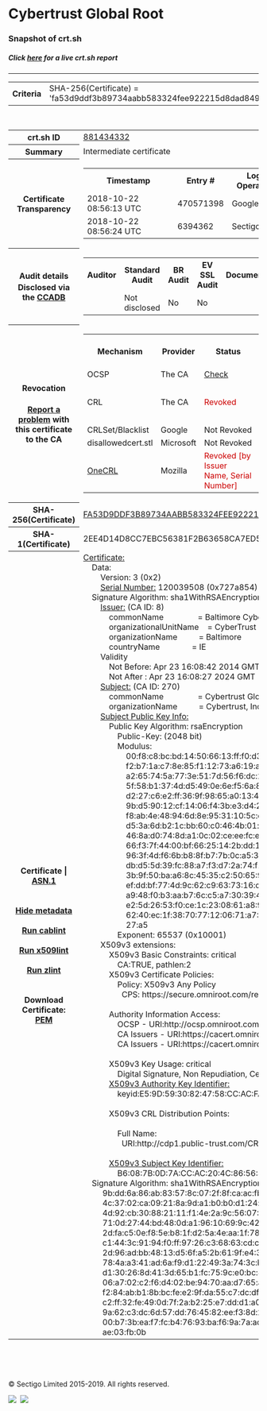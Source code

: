 # Cybertrust Global Root
### Snapshot of crt.sh
##### Click [here](https://crt.sh/?q=FA53D9DDF3B89734AABB583324FEE922215D8DAD849A16AD81C8F338BB359B90) for a live crt.sh report

---
<!DOCTYPE HTML PUBLIC "-//W3C//DTD HTML 4.0 Transitional//EN">
<HTML>

<BODY>

<TABLE>
  <TR>
    <TH class="outer">Criteria</TH>
    <TD class="outer">SHA-256(Certificate) = 'fa53d9ddf3b89734aabb583324fee922215d8dad849a16ad81c8f338bb359b90'</TD>
  </TR>
</TABLE>
<BR>
<TABLE>
  <TR>
    <TH class="outer">crt.sh ID</TH>
    <TD class="outer"><A href="?id=881434332">881434332</A></TD>
  </TR>
  <TR>
    <TH class="outer">Summary</TH>
    <TD class="outer">Intermediate certificate</TD>
  </TR>
  <TR>
    <TH class="outer">Certificate<BR>Transparency</TH>
    <TD class="outer">
<TABLE class="options" style="margin-left:0px">
  <TR>
    <TH>Timestamp</TH>
    <TH>Entry #</TH>
    <TH>Log Operator</TH>
    <TH>Log URL</TH>
  </TR>
  <TR>
    <TD>2018-10-22&nbsp; <FONT class="small">08:56:13 UTC</FONT></TD>
    <TD>470571398</TD>
    <TD>Google</TD>
    <TD>https://ct.googleapis.com/rocketeer</TD>
  </TR>
  <TR>
    <TD>2018-10-22&nbsp; <FONT class="small">08:56:24 UTC</FONT></TD>
    <TD>6394362</TD>
    <TD>Sectigo</TD>
    <TD>https://dodo.ct.comodo.com</TD>
  </TR>
</TABLE>
    </TD>
  </TR>
  <TR>
    <TH class="outer">Audit details<BR>
      <DIV class="small" style="padding-top:3px">Disclosed via the
        <A href="//ccadb-public.secure.force.com/mozilla/PublicAllIntermediateCerts" target="_blank">CCADB</A></DIV>
    </TH>
    <TD class="outer">
<TABLE class="options" style="margin-left:0px">
  <TR>
    <TH>Auditor</TH>
    <TH>Standard Audit</TH>
    <TH>BR Audit</TH>
    <TH>EV SSL Audit</TH>
    <TH>Documents</TH>
    <TH>CCADB</TH>
    <TH>Root Owner / Certificate</TH>
  </TR>
  <TR>
    <TD style="vertical-align:middle"></TD>
    <TD>Not disclosed    <TD>No    <TD>No    <TD>
    </TD>
    <TD><A href="//ccadb.force.com/0011J00001Jnbs7QAB" target="_blank">0011J00001Jnbs7QAB</A></TD>
    <TD><A href="/?id=76">DigiCert</A></TD>
  </TR>
</TABLE>
    </TD>
  </TR>
  <TR>
    <TH class="outer">Revocation<BR><BR>
      <DIV class="small" style="padding-top:3px"><A href="?id=881434332&opt=problemreporting">Report a problem</A> with<BR>this certificate to the CA</DIV></TH>
    <TD class="outer">
      <TABLE class="options" style="margin-left:0px">
        <TR>
          <TH>Mechanism</TH>
          <TH>Provider</TH>
          <TH>Status</TH>
          <TH>Revocation Date</TH>
          <TH>Last Observed in CRL</TH>
          <TH>Last Checked <SPAN style="color:#CC0000;vertical-align:middle;font-size:70%;font-weight:normal">(Error)</SPAN></TH>
        </TR>
        <TR>
          <TD>OCSP</TD>
          <TD>The CA</TD>
          <TD><A href="?id=881434332&opt=ocsp">Check</A></TD>
          <TD><SPAN style="color:#888888">?</SPAN></TD>
          <TD><SPAN style="color:#888888">n/a</SPAN></TD>
          <TD><SPAN style="color:#888888">?</SPAN></TD>
        </TR>
        <TR>
          <TD>CRL</TD>
          <TD>The CA</TD>
          <TD><SPAN style="color:#CC0000">Revoked</SPAN></TD><TD>2018-10-25&nbsp; <FONT class="small">22:54:08 UTC</FONT></TD><TD>2019-11-27&nbsp; <FONT class="small">00:33:19 UTC</FONT></TD><TD>2019-12-04&nbsp; <FONT class="small">20:05:09 UTC</FONT></TD>
        </TR>
        <TR>
          <TD>CRLSet/Blacklist</TD>
          <TD>Google</TD>
          <TD>Not Revoked</TD>
          <TD><SPAN style="color:#888888">n/a</SPAN></TD>
          <TD><SPAN style="color:#888888">n/a</SPAN></TD>
          <TD><SPAN style="color:#888888">n/a</SPAN></TD>
        </TR>
        <TR>
          <TD>disallowedcert.stl</TD>
          <TD>Microsoft</TD>
          <TD>Not Revoked</TD>
          <TD><SPAN style="color:#888888">n/a</SPAN></TD>
          <TD><SPAN style="color:#888888">n/a</SPAN></TD>
          <TD><SPAN style="color:#888888">n/a</SPAN></TD>
        </TR>
        <TR>
          <TD><A href="/mozilla-onecrl" target="_blank">OneCRL</A></TD>
          <TD>Mozilla</TD>
          <TD><SPAN style="color:#CC0000">Revoked [by Issuer Name, Serial Number]</SPAN></TD><TD>2018-11-02&nbsp; <FONT class="small">11:49:33 UTC</FONT></TD>
          <TD><SPAN style="color:#888888">n/a</SPAN></TD>
          <TD><SPAN style="color:#888888">n/a</SPAN></TD>
        </TR>
      </TABLE>
    </TD>
  </TR>
  <TR>
    <TH class="outer">SHA-256(Certificate)</TH>
    <TD class="outer"><A href="//censys.io/certificates/fa53d9ddf3b89734aabb583324fee922215d8dad849a16ad81c8f338bb359b90">FA53D9DDF3B89734AABB583324FEE922215D8DAD849A16AD81C8F338BB359B90</A></TD>
  </TR>
  <TR>
    <TH class="outer">SHA-1(Certificate)</TH>
    <TD class="outer">2EE4D14D8CC7EBC56381F2B63658CA7ED594835A</TD>
  </TR>
  <TR>
    <TH class="outer">Certificate | <A href="?asn1=881434332">ASN.1</A>
      <SPAN class="small"><BR>
      <BR><BR><A href="?id=881434332&opt=nometadata">Hide metadata</A>
      <BR><BR><A href="?id=881434332&opt=cablint">Run cablint</A>
      <BR><BR><A href="?id=881434332&opt=x509lint">Run x509lint</A>
      <BR><BR><A href="?id=881434332&opt=zlint">Run zlint</A>
      <BR><BR><BR>Download Certificate: <A href="?d=881434332">PEM</A>
      </SPAN>
    </TH>
    <TD class="text"><A href="?d=881434332">Certificate:</A><BR>&nbsp;&nbsp;&nbsp;&nbsp;Data:<BR>&nbsp;&nbsp;&nbsp;&nbsp;&nbsp;&nbsp;&nbsp;&nbsp;Version:&nbsp;3&nbsp;(0x2)<BR>&nbsp;&nbsp;&nbsp;&nbsp;&nbsp;&nbsp;&nbsp;&nbsp;<A href="?serial=0727a854">Serial&nbsp;Number:</A>&nbsp;120039508&nbsp;(0x727a854)<BR>&nbsp;&nbsp;&nbsp;&nbsp;Signature&nbsp;Algorithm:&nbsp;sha1WithRSAEncryption<BR>&nbsp;&nbsp;&nbsp;&nbsp;&nbsp;&nbsp;&nbsp;&nbsp;<A href="?caid=8">Issuer:</A> <SPAN class="small">(CA ID: 8)</SPAN><BR>&nbsp;&nbsp;&nbsp;&nbsp;&nbsp;&nbsp;&nbsp;&nbsp;&nbsp;&nbsp;&nbsp;&nbsp;commonName&nbsp;&nbsp;&nbsp;&nbsp;&nbsp;&nbsp;&nbsp;&nbsp;&nbsp;&nbsp;&nbsp;&nbsp;&nbsp;&nbsp;&nbsp;&nbsp;=&nbsp;Baltimore&nbsp;CyberTrust&nbsp;Root<BR>&nbsp;&nbsp;&nbsp;&nbsp;&nbsp;&nbsp;&nbsp;&nbsp;&nbsp;&nbsp;&nbsp;&nbsp;organizationalUnitName&nbsp;&nbsp;&nbsp;&nbsp;=&nbsp;CyberTrust<BR>&nbsp;&nbsp;&nbsp;&nbsp;&nbsp;&nbsp;&nbsp;&nbsp;&nbsp;&nbsp;&nbsp;&nbsp;organizationName&nbsp;&nbsp;&nbsp;&nbsp;&nbsp;&nbsp;&nbsp;&nbsp;&nbsp;&nbsp;=&nbsp;Baltimore<BR>&nbsp;&nbsp;&nbsp;&nbsp;&nbsp;&nbsp;&nbsp;&nbsp;&nbsp;&nbsp;&nbsp;&nbsp;countryName&nbsp;&nbsp;&nbsp;&nbsp;&nbsp;&nbsp;&nbsp;&nbsp;&nbsp;&nbsp;&nbsp;&nbsp;&nbsp;&nbsp;&nbsp;=&nbsp;IE<BR>&nbsp;&nbsp;&nbsp;&nbsp;&nbsp;&nbsp;&nbsp;&nbsp;Validity<BR>&nbsp;&nbsp;&nbsp;&nbsp;&nbsp;&nbsp;&nbsp;&nbsp;&nbsp;&nbsp;&nbsp;&nbsp;Not&nbsp;Before:&nbsp;Apr&nbsp;23&nbsp;16:08:42&nbsp;2014&nbsp;GMT<BR>&nbsp;&nbsp;&nbsp;&nbsp;&nbsp;&nbsp;&nbsp;&nbsp;&nbsp;&nbsp;&nbsp;&nbsp;Not&nbsp;After&nbsp;:&nbsp;Apr&nbsp;23&nbsp;16:08:27&nbsp;2024&nbsp;GMT<BR>&nbsp;&nbsp;&nbsp;&nbsp;&nbsp;&nbsp;&nbsp;&nbsp;<A href="?caid=270">Subject:</A> <SPAN class="small">(CA ID: 270)</SPAN><BR>&nbsp;&nbsp;&nbsp;&nbsp;&nbsp;&nbsp;&nbsp;&nbsp;&nbsp;&nbsp;&nbsp;&nbsp;commonName&nbsp;&nbsp;&nbsp;&nbsp;&nbsp;&nbsp;&nbsp;&nbsp;&nbsp;&nbsp;&nbsp;&nbsp;&nbsp;&nbsp;&nbsp;&nbsp;=&nbsp;Cybertrust&nbsp;Global&nbsp;Root<BR>&nbsp;&nbsp;&nbsp;&nbsp;&nbsp;&nbsp;&nbsp;&nbsp;&nbsp;&nbsp;&nbsp;&nbsp;organizationName&nbsp;&nbsp;&nbsp;&nbsp;&nbsp;&nbsp;&nbsp;&nbsp;&nbsp;&nbsp;=&nbsp;Cybertrust,&nbsp;Inc<BR>&nbsp;&nbsp;&nbsp;&nbsp;&nbsp;&nbsp;&nbsp;&nbsp;<A href="?spkisha256=7e8782c150ce3952f802e636023a5d3e95bb5d68e33e85adb2ba178125cebf15">Subject&nbsp;Public&nbsp;Key&nbsp;Info:</A><BR>&nbsp;&nbsp;&nbsp;&nbsp;&nbsp;&nbsp;&nbsp;&nbsp;&nbsp;&nbsp;&nbsp;&nbsp;Public&nbsp;Key&nbsp;Algorithm:&nbsp;rsaEncryption<BR>&nbsp;&nbsp;&nbsp;&nbsp;&nbsp;&nbsp;&nbsp;&nbsp;&nbsp;&nbsp;&nbsp;&nbsp;&nbsp;&nbsp;&nbsp;&nbsp;Public-Key:&nbsp;(2048&nbsp;bit)<BR>&nbsp;&nbsp;&nbsp;&nbsp;&nbsp;&nbsp;&nbsp;&nbsp;&nbsp;&nbsp;&nbsp;&nbsp;&nbsp;&nbsp;&nbsp;&nbsp;Modulus:<BR>&nbsp;&nbsp;&nbsp;&nbsp;&nbsp;&nbsp;&nbsp;&nbsp;&nbsp;&nbsp;&nbsp;&nbsp;&nbsp;&nbsp;&nbsp;&nbsp;&nbsp;&nbsp;&nbsp;&nbsp;00:f8:c8:bc:bd:14:50:66:13:ff:f0:d3:79:ec:23:<BR>&nbsp;&nbsp;&nbsp;&nbsp;&nbsp;&nbsp;&nbsp;&nbsp;&nbsp;&nbsp;&nbsp;&nbsp;&nbsp;&nbsp;&nbsp;&nbsp;&nbsp;&nbsp;&nbsp;&nbsp;f2:b7:1a:c7:8e:85:f1:12:73:a6:19:aa:10:db:9c:<BR>&nbsp;&nbsp;&nbsp;&nbsp;&nbsp;&nbsp;&nbsp;&nbsp;&nbsp;&nbsp;&nbsp;&nbsp;&nbsp;&nbsp;&nbsp;&nbsp;&nbsp;&nbsp;&nbsp;&nbsp;a2:65:74:5a:77:3e:51:7d:56:f6:dc:23:b6:d4:ed:<BR>&nbsp;&nbsp;&nbsp;&nbsp;&nbsp;&nbsp;&nbsp;&nbsp;&nbsp;&nbsp;&nbsp;&nbsp;&nbsp;&nbsp;&nbsp;&nbsp;&nbsp;&nbsp;&nbsp;&nbsp;5f:58:b1:37:4d:d5:49:0e:6e:f5:6a:87:d6:d2:8c:<BR>&nbsp;&nbsp;&nbsp;&nbsp;&nbsp;&nbsp;&nbsp;&nbsp;&nbsp;&nbsp;&nbsp;&nbsp;&nbsp;&nbsp;&nbsp;&nbsp;&nbsp;&nbsp;&nbsp;&nbsp;d2:27:c6:e2:ff:36:9f:98:65:a0:13:4e:c6:2a:64:<BR>&nbsp;&nbsp;&nbsp;&nbsp;&nbsp;&nbsp;&nbsp;&nbsp;&nbsp;&nbsp;&nbsp;&nbsp;&nbsp;&nbsp;&nbsp;&nbsp;&nbsp;&nbsp;&nbsp;&nbsp;9b:d5:90:12:cf:14:06:f4:3b:e3:d4:28:be:e8:0e:<BR>&nbsp;&nbsp;&nbsp;&nbsp;&nbsp;&nbsp;&nbsp;&nbsp;&nbsp;&nbsp;&nbsp;&nbsp;&nbsp;&nbsp;&nbsp;&nbsp;&nbsp;&nbsp;&nbsp;&nbsp;f8:ab:4e:48:94:6d:8e:95:31:10:5c:ed:a2:2d:bd:<BR>&nbsp;&nbsp;&nbsp;&nbsp;&nbsp;&nbsp;&nbsp;&nbsp;&nbsp;&nbsp;&nbsp;&nbsp;&nbsp;&nbsp;&nbsp;&nbsp;&nbsp;&nbsp;&nbsp;&nbsp;d5:3a:6d:b2:1c:bb:60:c0:46:4b:01:f5:49:ae:7e:<BR>&nbsp;&nbsp;&nbsp;&nbsp;&nbsp;&nbsp;&nbsp;&nbsp;&nbsp;&nbsp;&nbsp;&nbsp;&nbsp;&nbsp;&nbsp;&nbsp;&nbsp;&nbsp;&nbsp;&nbsp;46:8a:d0:74:8d:a1:0c:02:ce:ee:fc:e7:8f:b8:6b:<BR>&nbsp;&nbsp;&nbsp;&nbsp;&nbsp;&nbsp;&nbsp;&nbsp;&nbsp;&nbsp;&nbsp;&nbsp;&nbsp;&nbsp;&nbsp;&nbsp;&nbsp;&nbsp;&nbsp;&nbsp;66:f3:7f:44:00:bf:66:25:14:2b:dd:10:30:1d:07:<BR>&nbsp;&nbsp;&nbsp;&nbsp;&nbsp;&nbsp;&nbsp;&nbsp;&nbsp;&nbsp;&nbsp;&nbsp;&nbsp;&nbsp;&nbsp;&nbsp;&nbsp;&nbsp;&nbsp;&nbsp;96:3f:4d:f6:6b:b8:8f:b7:7b:0c:a5:38:eb:de:47:<BR>&nbsp;&nbsp;&nbsp;&nbsp;&nbsp;&nbsp;&nbsp;&nbsp;&nbsp;&nbsp;&nbsp;&nbsp;&nbsp;&nbsp;&nbsp;&nbsp;&nbsp;&nbsp;&nbsp;&nbsp;db:d5:5d:39:fc:88:a7:f3:d7:2a:74:f1:e8:5a:a2:<BR>&nbsp;&nbsp;&nbsp;&nbsp;&nbsp;&nbsp;&nbsp;&nbsp;&nbsp;&nbsp;&nbsp;&nbsp;&nbsp;&nbsp;&nbsp;&nbsp;&nbsp;&nbsp;&nbsp;&nbsp;3b:9f:50:ba:a6:8c:45:35:c2:50:65:95:dc:63:82:<BR>&nbsp;&nbsp;&nbsp;&nbsp;&nbsp;&nbsp;&nbsp;&nbsp;&nbsp;&nbsp;&nbsp;&nbsp;&nbsp;&nbsp;&nbsp;&nbsp;&nbsp;&nbsp;&nbsp;&nbsp;ef:dd:bf:77:4d:9c:62:c9:63:73:16:d0:29:0f:49:<BR>&nbsp;&nbsp;&nbsp;&nbsp;&nbsp;&nbsp;&nbsp;&nbsp;&nbsp;&nbsp;&nbsp;&nbsp;&nbsp;&nbsp;&nbsp;&nbsp;&nbsp;&nbsp;&nbsp;&nbsp;a9:48:f0:b3:aa:b7:6c:c5:a7:30:39:40:5d:ae:c4:<BR>&nbsp;&nbsp;&nbsp;&nbsp;&nbsp;&nbsp;&nbsp;&nbsp;&nbsp;&nbsp;&nbsp;&nbsp;&nbsp;&nbsp;&nbsp;&nbsp;&nbsp;&nbsp;&nbsp;&nbsp;e2:5d:26:53:f0:ce:1c:23:08:61:a8:94:19:ba:04:<BR>&nbsp;&nbsp;&nbsp;&nbsp;&nbsp;&nbsp;&nbsp;&nbsp;&nbsp;&nbsp;&nbsp;&nbsp;&nbsp;&nbsp;&nbsp;&nbsp;&nbsp;&nbsp;&nbsp;&nbsp;62:40:ec:1f:38:70:77:12:06:71:a7:30:18:5d:25:<BR>&nbsp;&nbsp;&nbsp;&nbsp;&nbsp;&nbsp;&nbsp;&nbsp;&nbsp;&nbsp;&nbsp;&nbsp;&nbsp;&nbsp;&nbsp;&nbsp;&nbsp;&nbsp;&nbsp;&nbsp;27:a5<BR>&nbsp;&nbsp;&nbsp;&nbsp;&nbsp;&nbsp;&nbsp;&nbsp;&nbsp;&nbsp;&nbsp;&nbsp;&nbsp;&nbsp;&nbsp;&nbsp;Exponent:&nbsp;65537&nbsp;(0x10001)<BR>&nbsp;&nbsp;&nbsp;&nbsp;&nbsp;&nbsp;&nbsp;&nbsp;X509v3&nbsp;extensions:<BR>&nbsp;&nbsp;&nbsp;&nbsp;&nbsp;&nbsp;&nbsp;&nbsp;&nbsp;&nbsp;&nbsp;&nbsp;X509v3&nbsp;Basic&nbsp;Constraints:&nbsp;critical<BR>&nbsp;&nbsp;&nbsp;&nbsp;&nbsp;&nbsp;&nbsp;&nbsp;&nbsp;&nbsp;&nbsp;&nbsp;&nbsp;&nbsp;&nbsp;&nbsp;CA:TRUE,&nbsp;pathlen:2<BR>&nbsp;&nbsp;&nbsp;&nbsp;&nbsp;&nbsp;&nbsp;&nbsp;&nbsp;&nbsp;&nbsp;&nbsp;X509v3&nbsp;Certificate&nbsp;Policies:&nbsp;<BR>&nbsp;&nbsp;&nbsp;&nbsp;&nbsp;&nbsp;&nbsp;&nbsp;&nbsp;&nbsp;&nbsp;&nbsp;&nbsp;&nbsp;&nbsp;&nbsp;Policy:&nbsp;X509v3&nbsp;Any&nbsp;Policy<BR>&nbsp;&nbsp;&nbsp;&nbsp;&nbsp;&nbsp;&nbsp;&nbsp;&nbsp;&nbsp;&nbsp;&nbsp;&nbsp;&nbsp;&nbsp;&nbsp;&nbsp;&nbsp;CPS:&nbsp;https://secure.omniroot.com/repository<BR><BR>&nbsp;&nbsp;&nbsp;&nbsp;&nbsp;&nbsp;&nbsp;&nbsp;&nbsp;&nbsp;&nbsp;&nbsp;Authority&nbsp;Information&nbsp;Access:&nbsp;<BR>&nbsp;&nbsp;&nbsp;&nbsp;&nbsp;&nbsp;&nbsp;&nbsp;&nbsp;&nbsp;&nbsp;&nbsp;&nbsp;&nbsp;&nbsp;&nbsp;OCSP&nbsp;-&nbsp;URI:http://ocsp.omniroot.com/baltimoreroot<BR>&nbsp;&nbsp;&nbsp;&nbsp;&nbsp;&nbsp;&nbsp;&nbsp;&nbsp;&nbsp;&nbsp;&nbsp;&nbsp;&nbsp;&nbsp;&nbsp;CA&nbsp;Issuers&nbsp;-&nbsp;URI:https://cacert.omniroot.com/baltimoreroot.crt<BR>&nbsp;&nbsp;&nbsp;&nbsp;&nbsp;&nbsp;&nbsp;&nbsp;&nbsp;&nbsp;&nbsp;&nbsp;&nbsp;&nbsp;&nbsp;&nbsp;CA&nbsp;Issuers&nbsp;-&nbsp;URI:https://cacert.omniroot.com/baltimoreroot.der<BR><BR>&nbsp;&nbsp;&nbsp;&nbsp;&nbsp;&nbsp;&nbsp;&nbsp;&nbsp;&nbsp;&nbsp;&nbsp;X509v3&nbsp;Key&nbsp;Usage:&nbsp;critical<BR>&nbsp;&nbsp;&nbsp;&nbsp;&nbsp;&nbsp;&nbsp;&nbsp;&nbsp;&nbsp;&nbsp;&nbsp;&nbsp;&nbsp;&nbsp;&nbsp;Digital&nbsp;Signature,&nbsp;Non&nbsp;Repudiation,&nbsp;Certificate&nbsp;Sign,&nbsp;CRL&nbsp;Sign<BR>&nbsp;&nbsp;&nbsp;&nbsp;&nbsp;&nbsp;&nbsp;&nbsp;&nbsp;&nbsp;&nbsp;&nbsp;<A href="?ski=e59d5930824758ccacfa085436867b3ab5044df0">X509v3&nbsp;Authority&nbsp;Key&nbsp;Identifier:</A><BR>&nbsp;&nbsp;&nbsp;&nbsp;&nbsp;&nbsp;&nbsp;&nbsp;&nbsp;&nbsp;&nbsp;&nbsp;&nbsp;&nbsp;&nbsp;&nbsp;keyid:E5:9D:59:30:82:47:58:CC:AC:FA:08:54:36:86:7B:3A:B5:04:4D:F0<BR><BR>&nbsp;&nbsp;&nbsp;&nbsp;&nbsp;&nbsp;&nbsp;&nbsp;&nbsp;&nbsp;&nbsp;&nbsp;X509v3&nbsp;CRL&nbsp;Distribution&nbsp;Points:&nbsp;<BR><BR>&nbsp;&nbsp;&nbsp;&nbsp;&nbsp;&nbsp;&nbsp;&nbsp;&nbsp;&nbsp;&nbsp;&nbsp;&nbsp;&nbsp;&nbsp;&nbsp;Full&nbsp;Name:<BR>&nbsp;&nbsp;&nbsp;&nbsp;&nbsp;&nbsp;&nbsp;&nbsp;&nbsp;&nbsp;&nbsp;&nbsp;&nbsp;&nbsp;&nbsp;&nbsp;&nbsp;&nbsp;URI:http://cdp1.public-trust.com/CRL/Omniroot2025.crl<BR><BR>&nbsp;&nbsp;&nbsp;&nbsp;&nbsp;&nbsp;&nbsp;&nbsp;&nbsp;&nbsp;&nbsp;&nbsp;<A href="?ski=b6087b0d7accac204c8656325ecfab6e852d7057">X509v3&nbsp;Subject&nbsp;Key&nbsp;Identifier:</A><BR>&nbsp;&nbsp;&nbsp;&nbsp;&nbsp;&nbsp;&nbsp;&nbsp;&nbsp;&nbsp;&nbsp;&nbsp;&nbsp;&nbsp;&nbsp;&nbsp;B6:08:7B:0D:7A:CC:AC:20:4C:86:56:32:5E:CF:AB:6E:85:2D:70:57<BR>&nbsp;&nbsp;&nbsp;&nbsp;Signature&nbsp;Algorithm:&nbsp;sha1WithRSAEncryption<BR>&nbsp;&nbsp;&nbsp;&nbsp;&nbsp;&nbsp;&nbsp;&nbsp;&nbsp;9b:dd:6a:86:ab:83:57:8c:07:2f:8f:ca:ac:fb:5b:76:1f:91:<BR>&nbsp;&nbsp;&nbsp;&nbsp;&nbsp;&nbsp;&nbsp;&nbsp;&nbsp;4c:37:02:ca:09:21:8a:9d:a1:b0:b0:d1:24:cd:79:c0:a1:e5:<BR>&nbsp;&nbsp;&nbsp;&nbsp;&nbsp;&nbsp;&nbsp;&nbsp;&nbsp;4d:92:cb:30:88:21:11:f1:4e:2a:9c:56:07:96:5c:1c:5e:e3:<BR>&nbsp;&nbsp;&nbsp;&nbsp;&nbsp;&nbsp;&nbsp;&nbsp;&nbsp;71:0d:27:44:bd:48:0d:a1:96:10:69:9c:42:03:8e:4b:49:fc:<BR>&nbsp;&nbsp;&nbsp;&nbsp;&nbsp;&nbsp;&nbsp;&nbsp;&nbsp;2d:fa:c5:0e:f8:5e:b8:1f:d2:5a:4e:aa:1f:78:54:17:0a:91:<BR>&nbsp;&nbsp;&nbsp;&nbsp;&nbsp;&nbsp;&nbsp;&nbsp;&nbsp;c1:44:3c:91:94:f0:ff:97:26:c3:68:63:cd:c5:0a:96:d3:1f:<BR>&nbsp;&nbsp;&nbsp;&nbsp;&nbsp;&nbsp;&nbsp;&nbsp;&nbsp;2d:96:ad:bb:48:13:d5:6f:a5:2b:61:9f:e4:33:13:0d:b7:0e:<BR>&nbsp;&nbsp;&nbsp;&nbsp;&nbsp;&nbsp;&nbsp;&nbsp;&nbsp;78:4a:a3:41:ad:6a:f9:d1:22:49:3a:74:3c:bc:0c:cf:a2:02:<BR>&nbsp;&nbsp;&nbsp;&nbsp;&nbsp;&nbsp;&nbsp;&nbsp;&nbsp;d1:30:26:8d:41:3d:65:b1:fc:75:9c:e0:bc:80:9a:7d:80:94:<BR>&nbsp;&nbsp;&nbsp;&nbsp;&nbsp;&nbsp;&nbsp;&nbsp;&nbsp;06:a7:02:c2:f6:d4:02:be:94:70:aa:d7:65:a8:1a:28:e0:35:<BR>&nbsp;&nbsp;&nbsp;&nbsp;&nbsp;&nbsp;&nbsp;&nbsp;&nbsp;f2:84:ab:b1:8b:bc:fe:e2:9f:da:55:c7:dc:df:45:d7:e6:ea:<BR>&nbsp;&nbsp;&nbsp;&nbsp;&nbsp;&nbsp;&nbsp;&nbsp;&nbsp;c2:ff:32:fe:49:0d:7f:2a:b2:25:e7:dd:d1:a0:45:18:fb:05:<BR>&nbsp;&nbsp;&nbsp;&nbsp;&nbsp;&nbsp;&nbsp;&nbsp;&nbsp;9a:62:c3:dc:6d:57:dd:76:45:82:ee:f3:8d:2f:80:9b:0f:2f:<BR>&nbsp;&nbsp;&nbsp;&nbsp;&nbsp;&nbsp;&nbsp;&nbsp;&nbsp;00:b7:3b:ea:f7:fc:b4:76:93:ba:f6:9a:7a:ad:bb:c5:d7:50:<BR>&nbsp;&nbsp;&nbsp;&nbsp;&nbsp;&nbsp;&nbsp;&nbsp;&nbsp;ae:03:fb:0b<BR>    </TD>
  </TR>
</TABLE>

  <BR><BR><BR>

  <P class="copyright">&copy; Sectigo Limited 2015-2019. All rights reserved.</P>
  <DIV>
    <A href="https://sectigo.com/"><IMG src="/sectigo_s.png"></A>
    &nbsp;<A href="https://github.com/crtsh"><IMG src="/GitHub-Mark-32px.png"></A>
  </DIV>
</BODY>
</HTML>
